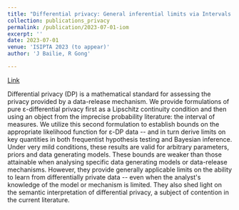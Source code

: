 ```yaml
---
title: "Differential privacy: General inferential limits via Intervals of Measures"
collection: publications_privacy
permalink: /publication/2023-07-01-iom
excerpt: ''
date: 2023-07-01
venue: 'ISIPTA 2023 (to appear)'
author: 'J Bailie, R Gong'

---
```


[Link](https://isipta23.sipta.org/accepted-papers/long-bailie/)

Differential privacy (DP) is a mathematical standard for assessing the privacy provided by a data-release mechanism. We provide formulations of pure ε-differential privacy first as a Lipschitz continuity condition and then using an object from the imprecise probability literature: the interval of measures. We utilize this second formulation to establish bounds on the appropriate likelihood function for ε-DP data -- and in turn derive limits on key quantities in both frequentist hypothesis testing and Bayesian inference. Under very mild conditions, these results are valid for arbitrary parameters, priors and data generating models. These bounds are weaker than those attainable when analysing specific data generating models or data-release mechanisms. However, they provide generally applicable limits on the ability to learn from differentially private data -- even when the analyst's knowledge of the model or mechanism is limited. They also shed light on the semantic interpretation of differential privacy, a subject of contention in the current literature.  
